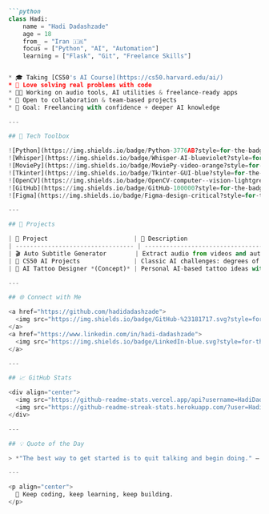 ```markdown
```python
class Hadi:
    name = "Hadi Dadashzade"
    age = 18
    from_ = "Iran 🇮🇷"
    focus = ["Python", "AI", "Automation"]
    learning = ["Flask", "Git", "Freelance Skills"]


* 🎓 Taking [CS50's AI Course](https://cs50.harvard.edu/ai/)
* 🧠 Love solving real problems with code
* 👨‍💻 Working on audio tools, AI utilities & freelance-ready apps
* 🤝 Open to collaboration & team-based projects
* 🎯 Goal: Freelancing with confidence + deeper AI knowledge

---

## 🧰 Tech Toolbox

![Python](https://img.shields.io/badge/Python-3776AB?style=for-the-badge\&logo=python\&logoColor=white)
![Whisper](https://img.shields.io/badge/Whisper-AI-blueviolet?style=for-the-badge)
![MoviePy](https://img.shields.io/badge/MoviePy-video-orange?style=for-the-badge)
![Tkinter](https://img.shields.io/badge/Tkinter-GUI-blue?style=for-the-badge)
![OpenCV](https://img.shields.io/badge/OpenCV-computer--vision-lightgrey?style=for-the-badge)
![GitHub](https://img.shields.io/badge/GitHub-100000?style=for-the-badge\&logo=github\&logoColor=white)
![Figma](https://img.shields.io/badge/Figma-design-critical?style=for-the-badge\&logo=figma\&logoColor=white)

---

## 📁 Projects

| 🔧 Project                        | 🚀 Description                                                             |
| --------------------------------- | -------------------------------------------------------------------------- |
| 🎬 Auto Subtitle Generator        | Extract audio from videos and auto-generate subtitles using OpenAI Whisper |
| 🧩 CS50 AI Projects               | Classic AI challenges: degrees of separation, tic-tac-toe, and more        |
| 🧠 AI Tattoo Designer *(Concept)* | Personal AI-based tattoo ideas with prompts and styles                     |

---

## 🌐 Connect with Me

<a href="https://github.com/hadidadashzade">
  <img src="https://img.shields.io/badge/GitHub-%23181717.svg?style=for-the-badge&logo=github&logoColor=white" />
</a>
<a href="https://www.linkedin.com/in/hadi-dadashzade">
  <img src="https://img.shields.io/badge/LinkedIn-blue.svg?style=for-the-badge&logo=linkedin&logoColor=white" />
</a>

---

## 📈 GitHub Stats

<div align="center">
  <img src="https://github-readme-stats.vercel.app/api?username=HadiDadashzade&show_icons=true&theme=tokyonight" width="48%" />
  <img src="https://github-readme-streak-stats.herokuapp.com/?user=HadiDadashzade&theme=tokyonight" width="48%" />
</div>

---

## 💡 Quote of the Day

> *"The best way to get started is to quit talking and begin doing." – Walt Disney*

---

<p align="center">
  🚀 Keep coding, keep learning, keep building.
</p>
```

